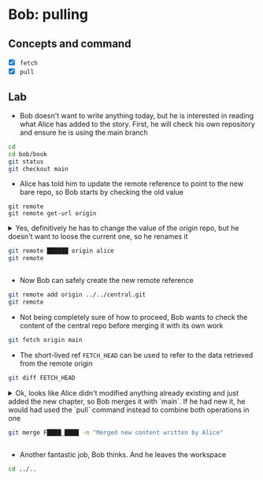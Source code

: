 # Bob: pulling

## Concepts and command

- [x] `fetch`
- [x] `pull`

## Lab

* Bob doesn't want to write anything today, but he is interested in reading what 
Alice has added to the story. First, he will check his own repository and ensure
he is using the main branch

```bash
cd
cd bob/book
git status
git checkout main
```

* Alice has told him to update the remote reference to point to the new bare repo,
so Bob starts by checking the old value

```
git remote
git remote get-url origin
```

<details>
<summary>
Yes, definitively he has to change the value of the origin repo, but he doesn't
want to loose the current one, so he renames it

```bash
git remote ██████ origin alice
git remote
```
</summary>

---
#### Solution

```bash
git remote rename origin alice
git remote
```
---
</details>

* Now Bob can safely create the new remote reference

```bash
git remote add origin ../../central.git
git remote
```

* Not being completely sure of how to proceed, Bob wants to check the content of 
the central repo before merging it with its own work

```bash
git fetch origin main
```

* The short-lived ref `FETCH_HEAD` can be used to refer to the data retrieved
from the remote origin

```bash
git diff FETCH_HEAD
```

<details>
<summary>
Ok, looks like Alice didn't modified anything already existing and just added the new
chapter, so Bob merges it with `main`. If he had new it, he would had used
the `pull` command instead to combine both operations in one

```bash
git merge F████_████ -m "Merged new content written by Alice"
```
</summary>

---
#### Solution

```bash
git merge FETCH_HEAD -m "Merged new content written by Alice"
```
--
</details>


* Another fantastic job, Bob thinks. And he leaves the workspace

```bash
cd ../..
```
